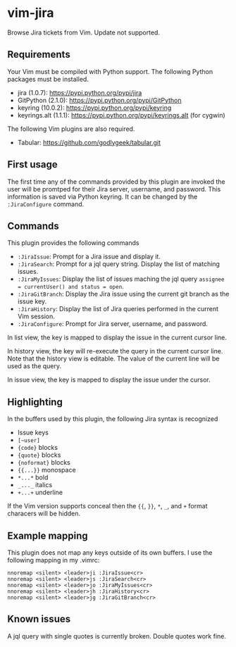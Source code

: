 # vim-jira

Browse Jira tickets from Vim.  Update not supported.

## Requirements

Your Vim must be compiled with Python support.  The following Python packages
must be installed.
* jira (1.0.7): https://pypi.python.org/pypi/jira
* GitPython (2.1.0): https://pypi.python.org/pypi/GitPython
* keyring (10.0.2): https://pypi.python.org/pypi/keyring
* keyrings.alt (1.1.1): https://pypi.python.org/pypi/keyrings.alt (for cygwin)

The following Vim plugins are also required.
* Tabular: https://github.com/godlygeek/tabular.git

## First usage

The first time any of the commands provided by this plugin are invoked the
user will be promtped for their Jira server, username, and password.  This
information is saved via Python keyring.  It can be changed by the
`:JiraConfigure` command.

## Commands

This plugin provides the following commands

* `:JiraIssue`: Prompt for a Jira issue and display it.
* `:JiraSearch`: Prompt for a jql query string.  Display the list of matching issues.
* `:JiraMyIssues`: Display the list of issues maching the jql query `assignee = currentUser() and status = open`.
* `:JiraGitBranch`: Display the Jira issue using the current git branch as the issue key.
* `:JiraHistory`: Display the list of Jira queries performed in the current Vim session.
* `:JiraConfigure`: Prompt for Jira server, username, and password.

In list view, the <cr> key is mapped to display the issue in the current
cursor line.

In history view, the <cr> key will re-execute the query in the current cursor
line.  Note that the history view is editable.  The value of the current line
will be used as the query.

In issue view, the <cr> key is mapped to display the issue under the cursor.

## Highlighting

In the buffers used by this plugin, the following Jira syntax is recognized

* Issue keys
* `[~user]`
* `{code}` blocks
* `{quote}` blocks
* `{noformat}` blocks
* `{{...}}` monospace
* `*...*` bold
* `_..._` italics
* `+...+` underline

If the Vim version supports conceal then the `{{`, `}}`, `*`, `_`, and `+`
format characers will be hidden.

## Example mapping

This plugin does not map any keys outside of its own buffers.  I use the
following mapping in my .vimrc:

    nnoremap <silent> <leader>ji :JiraIssue<cr>
    nnoremap <silent> <leader>js :JiraSearch<cr>
    nnoremap <silent> <leader>jo :JiraMyIssues<cr>
    nnoremap <silent> <leader>jh :JiraHistory<cr>
    nnoremap <silent> <leader>jg :JiraGitBranch<cr>

## Known issues

A jql query with single quotes is currently broken.  Double quotes work fine.

